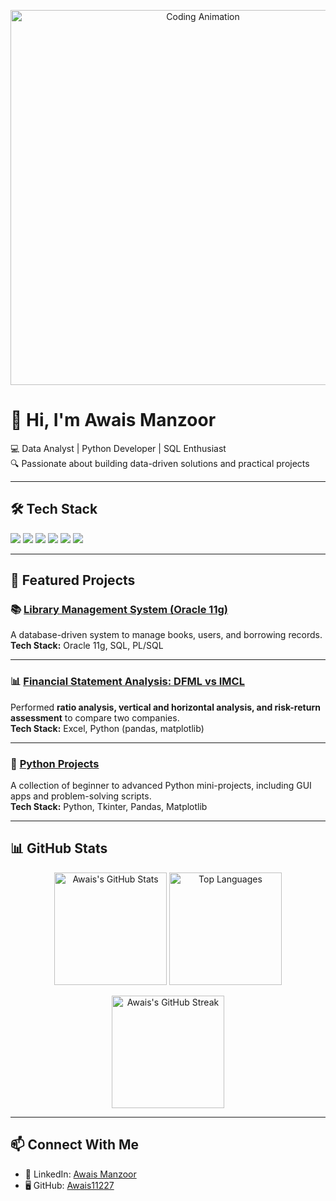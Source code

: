<!-- Banner Image -->
<p align="center">
  <img src="https://media.giphy.com/media/qgQUggAC3Pfv687qPC/giphy.gif" width="600" alt="Coding Animation">
</p>

# 👋 Hi, I'm Awais Manzoor  

💻 Data Analyst | Python Developer | SQL Enthusiast  
🔍 Passionate about building data-driven solutions and practical projects  

---

## 🛠️ Tech Stack  

<p align="left">
  <img src="https://img.shields.io/badge/Python-3776AB?style=for-the-badge&logo=python&logoColor=white" />
  <img src="https://img.shields.io/badge/Oracle-F80000?style=for-the-badge&logo=oracle&logoColor=white" />
  <img src="https://img.shields.io/badge/SQL-336791?style=for-the-badge&logo=postgresql&logoColor=white" />
  <img src="https://img.shields.io/badge/Excel-217346?style=for-the-badge&logo=microsoft-excel&logoColor=white" />
  <img src="https://img.shields.io/badge/Tkinter-FF6F00?style=for-the-badge&logo=python&logoColor=white" />
  <img src="https://img.shields.io/badge/Matplotlib-003B57?style=for-the-badge&logo=plotly&logoColor=white" />
</p>

---

## 🚀 Featured Projects  

### 📚 [Library Management System (Oracle 11g)](https://github.com/Awais11227/library-management-system-oracle11g)  
A database-driven system to manage books, users, and borrowing records.  
**Tech Stack:** Oracle 11g, SQL, PL/SQL  

---

### 📊 [Financial Statement Analysis: DFML vs IMCL](https://github.com/Awais11227/Financial-Statement-Analysis-DFML-vs-IMCL)  
Performed **ratio analysis, vertical and horizontal analysis, and risk-return assessment** to compare two companies.  
**Tech Stack:** Excel, Python (pandas, matplotlib)  

---

### 🐍 [Python Projects](https://github.com/Awais11227/Python-Projects-)  
A collection of beginner to advanced Python mini-projects, including GUI apps and problem-solving scripts.  
**Tech Stack:** Python, Tkinter, Pandas, Matplotlib  

---

## 📊 GitHub Stats  

<p align="center">
  <img src="https://github-readme-stats.vercel.app/api?username=Awais11227&show_icons=true&theme=tokyonight" alt="Awais's GitHub Stats" height="180em"/>
  <img src="https://github-readme-stats.vercel.app/api/top-langs/?username=Awais11227&layout=compact&theme=tokyonight" alt="Top Languages" height="180em"/>
</p>

<p align="center">
  <img src="https://github-readme-streak-stats.herokuapp.com/?user=Awais11227&theme=tokyonight" alt="Awais's GitHub Streak" height="180em"/>
</p>

---

## 📫 Connect With Me  
- 💼 LinkedIn: [Awais Manzoor](https://www.linkedin.com/in/awaismanzoor/)  
- 🖥️ GitHub: [Awais11227](https://github.com/Awais11227)  
